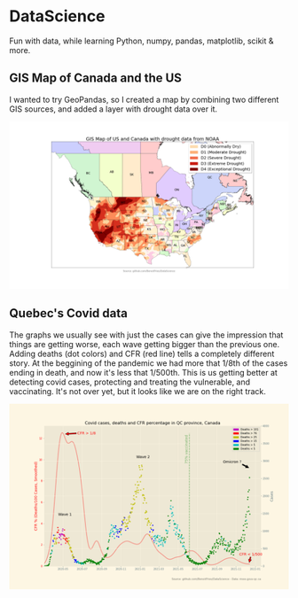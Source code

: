 # DataScience
Fun with data, while learning Python, numpy, pandas, matplotlib, scikit & more.

## GIS Map of Canada and the US
I wanted to try GeoPandas, so I created a map by combining two different GIS sources, and added a layer with drought data over it. 

![QC_Covid_Cases_and_Deaths](https://github.com/BenoitFries/DataScience/blob/main/NorthAmerica_Map_Drought.png?raw=true)

## Quebec's Covid data
The graphs we usually see with just the cases can give the impression that things are getting worse, each wave getting bigger than the previous one. 
Adding deaths (dot colors) and CFR (red line) tells a completely different story. At the beggining of the pandemic we had more that 1/8th of the cases ending in death, and now it's less that 1/500th. This is us getting better at detecting covid cases, protecting and treating the vulnerable, and vaccinating. It's not over yet, but it looks like we are on the right track.

![QC_Covid_Cases_and_Deaths](https://github.com/BenoitFries/DataScience/blob/main/QC_Covid_Cases_and_Deaths.png?raw=true)


